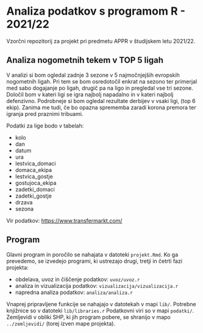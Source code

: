# Analiza podatkov s programom R - 2021/22

Vzorčni repozitorij za projekt pri predmetu APPR v študijskem letu 2021/22. 

## Analiza nogometnih tekem v TOP 5 ligah

V analizi si bom ogledal zadnje 3 sezone v 5 najmočnjejših evropskih nogometnih ligah. Pri tem se bom osredotočil enkrat na sezono ter primerjal med sabo dogajanje po ligah, drugič pa na ligo in pregledal vse tri sezone. Določil bom v kateri ligi se igra najbolj napadalno in v kateri najbolj defenzivno. Podrobneje si bom ogledal rezultate derbijev v vsaki ligi, (top 6 ekip). Zanima me tudi, če bo opazna sprememba zaradi korona premora ter igranja pred praznimi tribuami. 



Podatki za lige bodo v tabelah:
- kolo
- dan
- datum
- ura
- lestvica_domaci
- domaca_ekipa
- lestvica_gostje
- gostujoca_ekipa
- zadetki_domaci
- zadetki_gostje
- drzava
- sezona

Vir podatkov: https://www.transfermarkt.com/


## Program

Glavni program in poročilo se nahajata v datoteki `projekt.Rmd`.
Ko ga prevedemo, se izvedejo programi, ki ustrezajo drugi, tretji in četrti fazi projekta:

* obdelava, uvoz in čiščenje podatkov: `uvoz/uvoz.r`
* analiza in vizualizacija podatkov: `vizualizacija/vizualizacija.r`
* napredna analiza podatkov: `analiza/analiza.r`

Vnaprej pripravljene funkcije se nahajajo v datotekah v mapi `lib/`.
Potrebne knjižnice so v datoteki `lib/libraries.r`
Podatkovni viri so v mapi `podatki/`.
Zemljevidi v obliki SHP, ki jih program pobere,
se shranijo v mapo `../zemljevidi/` (torej izven mape projekta).
